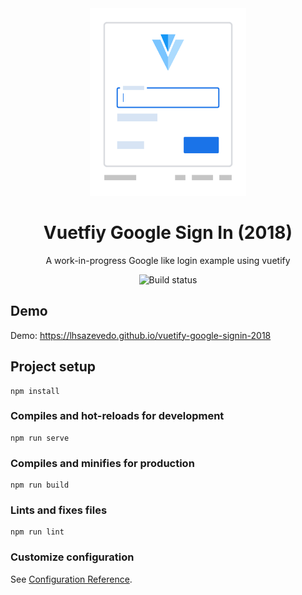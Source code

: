 <div align="center">
  <a href="https://lhsazevedo.github.io/vuetify-google-signin-2018">
    <img src=".github/assets/logo.svg" alt="Logo" height="300px" />
  </a>
</div>

<h1 align="center">Vuetfiy Google Sign In (2018)</h1>
<p align="center">A work-in-progress Google like login example using vuetify</p>

<p align="center">
    <img src="https://travis-ci.com/lhsazevedo/vuetify-admin-console.svg?branch=master" alt="Build status" />
</p>

## Demo
Demo: https://lhsazevedo.github.io/vuetify-google-signin-2018

## Project setup
```
npm install
```

### Compiles and hot-reloads for development
```
npm run serve
```

### Compiles and minifies for production
```
npm run build
```

### Lints and fixes files
```
npm run lint
```

### Customize configuration
See [Configuration Reference](https://cli.vuejs.org/config/).
